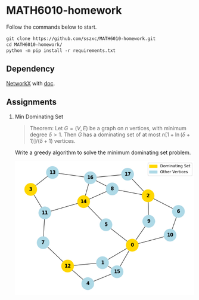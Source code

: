 # MATH6010-homework

Follow the commands below to start.

```shell
git clone https://github.com/sszxc/MATH6010-homework.git
cd MATH6010-homework/
python -m pip install -r requirements.txt
```
## Dependency

[NetworkX](https://networkx.org/) with [doc](https://networkx.org/documentation/stable/reference/generators.html).



## Assignments

1. Min Dominating Set

    > Theorem: Let $G=(V,E)$ be a graph on $n$ vertices, with minimum degree $\delta>1$. Then $G$ has a dominating set of at most $n[1+\ln(\delta+1)]/(\delta+1)$ vertices.

    Write a greedy algorithm to solve the minimum dominating set problem.

    ![result](hw1_MinDomSet\result0.jpg)